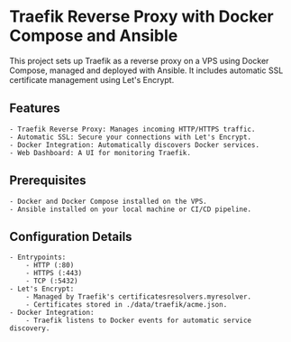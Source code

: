 # Traefik Reverse Proxy with Docker Compose and Ansible

This project sets up Traefik as a reverse proxy on a VPS using Docker Compose, managed and deployed with Ansible. It includes automatic SSL certificate management using Let's Encrypt.

## Features

    - Traefik Reverse Proxy: Manages incoming HTTP/HTTPS traffic.
    - Automatic SSL: Secure your connections with Let's Encrypt.
    - Docker Integration: Automatically discovers Docker services.
    - Web Dashboard: A UI for monitoring Traefik.

## Prerequisites

    - Docker and Docker Compose installed on the VPS.
    - Ansible installed on your local machine or CI/CD pipeline.

## Configuration Details

    - Entrypoints:
        - HTTP (:80)
        - HTTPS (:443)
        - TCP (:5432)
    - Let's Encrypt:
        - Managed by Traefik's certificatesresolvers.myresolver.
        - Certificates stored in ./data/traefik/acme.json.
    - Docker Integration:
        - Traefik listens to Docker events for automatic service discovery.